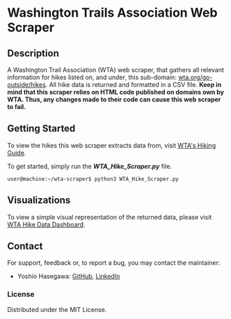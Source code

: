# Washington Trails Association Web Scraper
## Description
A Washington Trail Association (WTA) web scraper, that gathers all relevant information for hikes listed on, and under, this sub-domain: [wta.org/go-outside/hikes](wta.org/go-outside/hikes). All hike data is returned and formatted in a CSV file. **Keep in mind that this scraper relies on HTML code published on domains own by WTA. Thus, any changes made to their code can cause this web scraper to fail.**

## Getting Started
To view the hikes this web scraper extracts data from, visit [WTA's Hiking Guide](https://www.wta.org/go-outside/hikes).

To get started, simply run the **_WTA_Hike_Scraper.py_** file.

```console
user@machine:~/wta-scraper$ python3 WTA_Hike_Scraper.py
```

## Visualizations
To view a simple visual representation of the returned data, please visit [WTA Hike Data Dashboard](https://public.tableau.com/profile/yoshio.hasegawa#!/vizhome/WTA_Hike_Dash/WashingtonStateHikes).

## Contact
For support, feedback or, to report a bug, you may contact the maintainer:
- Yoshio Hasegawa: [GitHub](https://github.com/yoshiohasegawa), [LinkedIn](https://www.linkedin.com/in/yoshiohasegawa/)

### License
Distributed under the MIT License.